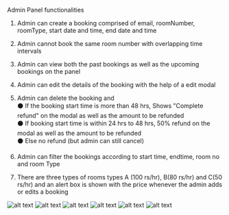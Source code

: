Admin Panel functionalities

1. Admin can create a booking comprised of email, roomNumber, roomType, start date and time, end date and time

2. Admin cannot book the same room number with overlapping time intervals

3. Admin can view both the past bookings as well as the upcoming bookings on the panel

4. Admin can edit the details of the booking with the help of a edit modal

5. Admin can delete the booking and <br/>
⚫ If the booking start time is more than 48 hrs, Shows "Complete refund" on the modal as well as the amount to be refunded <br/>
⚫ If booking start time is within 24 hrs to 48 hrs, 50% refund on the modal as well as the amount to be refunded <br/>
⚫ Else no refund (but admin can still cancel) <br/>

6. Admin can filter the bookings according to start time, endtime, room no and room Type

7. There are three types of rooms types A (100 rs/hr), B(80 rs/hr) and C(50 rs/hr) and an alert box is shown with the price whenever the admin adds or edits a booking


![alt text](https://i.imgur.com/n6wNWd7.png)
![alt text](https://i.imgur.com/lDXNoLH.png)
![alt text](https://i.imgur.com/9EJnhin.png)
![alt text](https://i.imgur.com/8xQDvtR.png)
![alt text](https://i.imgur.com/sb8CgoV.png)
![alt text](https://i.imgur.com/9RlqZZM.png)
